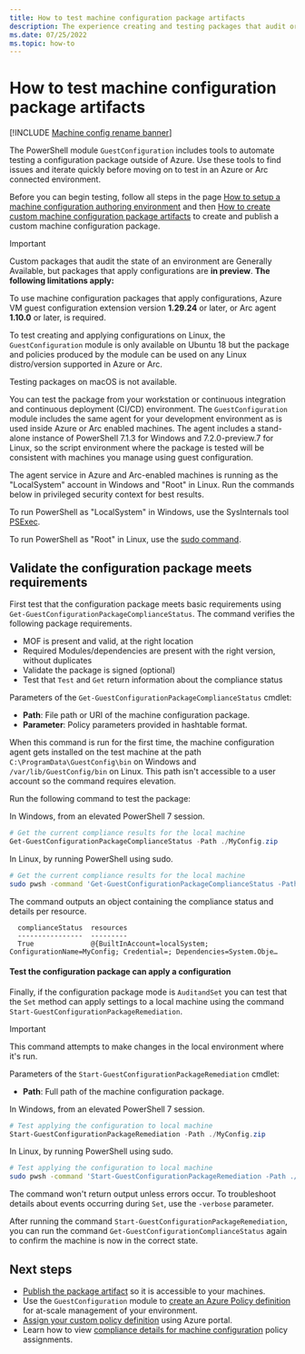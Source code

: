 ```yaml
---
title: How to test machine configuration package artifacts
description: The experience creating and testing packages that audit or apply configurations to machines.
ms.date: 07/25/2022
ms.topic: how-to
---
```

# How to test machine configuration package artifacts

[!INCLUDE [Machine config rename banner](../includes/banner.md)]

The PowerShell module `GuestConfiguration` includes tools to automate testing a configuration
package outside of Azure. Use these tools to find issues and iterate quickly before moving on to
test in an Azure or Arc connected environment.

Before you can begin testing, follow all steps in the page
[How to setup a machine configuration authoring environment][01] and then
[How to create custom machine configuration package artifacts][02] to create and publish a custom
machine configuration package.

> [!IMPORTANT]
> Custom packages that audit the state of an environment are Generally Available, but packages that
> apply configurations are **in preview**. **The following limitations apply:**
>
> To use machine configuration packages that apply configurations, Azure VM guest configuration
> extension version **1.29.24** or later, or Arc agent **1.10.0** or later, is required.
>
> To test creating and applying configurations on Linux, the `GuestConfiguration` module is only
> available on Ubuntu 18 but the package and policies produced by the module can be used on any
> Linux distro/version supported in Azure or Arc.
>
> Testing packages on macOS is not available.

You can test the package from your workstation or continuous integration and continuous deployment
(CI/CD) environment. The `GuestConfiguration` module includes the same agent for your development
environment as is used inside Azure or Arc enabled machines. The agent includes a stand-alone
instance of PowerShell 7.1.3 for Windows and 7.2.0-preview.7 for Linux, so the script environment
where the package is tested will be consistent with machines you manage using guest configuration.

The agent service in Azure and Arc-enabled machines is running as the "LocalSystem" account in
Windows and "Root" in Linux. Run the commands below in privileged security context for best
results.

To run PowerShell as "LocalSystem" in Windows, use the SysInternals tool [PSExec][03].

To run PowerShell as "Root" in Linux, use the [sudo command][04].

## Validate the configuration package meets requirements

First test that the configuration package meets basic requirements using
`Get-GuestConfigurationPackageComplianceStatus`. The command verifies the following package
requirements.

- MOF is present and valid, at the right location
- Required Modules/dependencies are present with the right version, without duplicates
- Validate the package is signed (optional)
- Test that `Test` and `Get` return information about the compliance status

Parameters of the `Get-GuestConfigurationPackageComplianceStatus` cmdlet:

- **Path**: File path or URI of the machine configuration package.
- **Parameter**: Policy parameters provided in hashtable format.

When this command is run for the first time, the machine configuration agent gets installed on the
test machine at the path `C:\ProgramData\GuestConfig\bin` on Windows and `/var/lib/GuestConfig/bin`
on Linux. This path isn't accessible to a user account so the command requires elevation.

Run the following command to test the package:

In Windows, from an elevated PowerShell 7 session.

```powershell
# Get the current compliance results for the local machine
Get-GuestConfigurationPackageComplianceStatus -Path ./MyConfig.zip
```

In Linux, by running PowerShell using sudo.

```bash
# Get the current compliance results for the local machine
sudo pwsh -command 'Get-GuestConfigurationPackageComplianceStatus -Path ./MyConfig.zip'
```

The command outputs an object containing the compliance status and details per resource.

```Output
  complianceStatus  resources
  ----------------  ---------
  True              @{BuiltInAccount=localSystem; ConfigurationName=MyConfig; Credential=; Dependencies=System.Obje…
```

#### Test the configuration package can apply a configuration

Finally, if the configuration package mode is `AuditandSet` you can test that the `Set` method can
apply settings to a local machine using the command `Start-GuestConfigurationPackageRemediation`.

> [!IMPORTANT]
> This command attempts to make changes in the local environment where it's run.

Parameters of the `Start-GuestConfigurationPackageRemediation` cmdlet:

- **Path**: Full path of the machine configuration package.

In Windows, from an elevated PowerShell 7 session.

```powershell
# Test applying the configuration to local machine
Start-GuestConfigurationPackageRemediation -Path ./MyConfig.zip
```

In Linux, by running PowerShell using sudo.

```bash
# Test applying the configuration to local machine
sudo pwsh -command 'Start-GuestConfigurationPackageRemediation -Path ./MyConfig.zip'
```

The command won't return output unless errors occur. To troubleshoot details about events occurring
during `Set`, use the `-verbose` parameter.

After running the command `Start-GuestConfigurationPackageRemediation`, you can run the command
`Get-GuestConfigurationComplianceStatus` again to confirm the machine is now in the correct state.

## Next steps

- [Publish the package artifact][05] so it is accessible to your machines.
- Use the `GuestConfiguration` module to [create an Azure Policy definition][06] for at-scale
  management of your environment.
- [Assign your custom policy definition][07] using Azure portal.
- Learn how to view [compliance details for machine configuration][08] policy assignments.

<!-- Reference link definitions -->
[01]: ./machine-configuration-create-setup.md
[02]: ./machine-configuration-create.md
[03]: /sysinternals/downloads/psexec
[04]: https://www.sudo.ws/docs/man/sudo.man/
[05]: ./machine-configuration-create-publish.md
[06]: ./machine-configuration-create-definition.md
[07]: ../policy/assign-policy-portal.md
[08]: ../policy/how-to/determine-non-compliance.md

